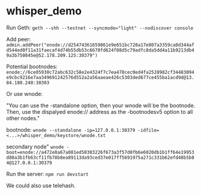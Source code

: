 # whisper_demo

Run Geth:
`geth --shh --testnet --syncmode="light" --nodiscover console`

Add peer:
`admin.addPeer("enode://d25474361659861e9e651bc728a17e807a3359ca0d344afd544ed0f11a31faecaf4d74b55db53c6670fd624f08d5c79adfc8da5dd4a11b9213db49a3b750845e@52.178.209.125:30379")`

Potential bootnodes:
`enode://6ce05930c72abc632c58e2e4324f7c7ea478cec0ed4fa2528982cf34483094e9cbc9216e7aa349691242576d552a2a56aaeae426c5303ded677ce455ba1acd9d@13.84.180.240:30303`


Or use wnode:

"You can use the -standalone option, then your wnode will be the bootnode. Then, use the dispalyed enode:// address as the -bootnodesv5 option to all other nodes."

bootnode:
`wnode --standalone -ip=127.0.0.1:30379 -idfile=<...>/whisper_demo/keystore/wnode.txt`

secondary node"
`wnode -boot=enode://a472e0a67a081ed50303226f673a3f57d0fb6e6020db1b1ff64e19953d80a3b1fb63cf11fb78b8ea89113da93ced37e017ff5691975a271c331b62efd48b5b84@127.0.0.1:30379`


Run the server:
`npm run devstart`


We could also use telehash.